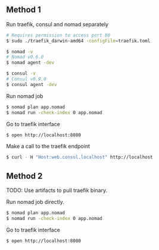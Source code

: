 ##  Method 1
Run traefik, consul and nomad separately

``` bash
# Requires permission to access port 80
$ sudo ./traefik_darwin-amd64 -configFile=traefik.toml

$ nomad -v
# Nomad v0.6.0
$ nomad agent -dev

$ consul -v
# Consul v0.9.0
$ consul agent -dev
```

Run nomad job

```bash
$ nomad plan app.nomad
$ nomad run -check-index 0 app.nomad
```

Go to traefik interface

```bash
$ open http://localhost:8080
```

Make a call to the traefik endpoint

```bash
$ curl - H "Host:web.consul.localhost" http://localhost
```

## Method 2

TODO: Use artifacts to pull traefik binary.

Run nomad job directly.

```bash
$ nomad plan app.nomad
$ nomad run -check-index 0 app.nomad
```

Go to traefik interface

```bash
$ open http://localhost:8080
```